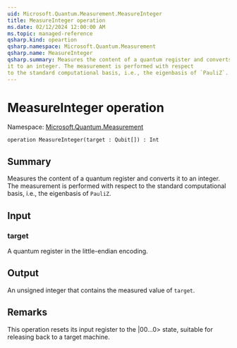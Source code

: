 ```yaml
---
uid: Microsoft.Quantum.Measurement.MeasureInteger
title: MeasureInteger operation
ms.date: 02/12/2024 12:00:00 AM
ms.topic: managed-reference
qsharp.kind: opeartion
qsharp.namespace: Microsoft.Quantum.Measurement
qsharp.name: MeasureInteger
qsharp.summary: Measures the content of a quantum register and converts
it to an integer. The measurement is performed with respect
to the standard computational basis, i.e., the eigenbasis of `PauliZ`.
---
```


# MeasureInteger operation

Namespace: [Microsoft.Quantum.Measurement](xref:Microsoft.Quantum.Measurement)

```qsharp
operation MeasureInteger(target : Qubit[]) : Int
```

## Summary
Measures the content of a quantum register and converts
it to an integer. The measurement is performed with respect
to the standard computational basis, i.e., the eigenbasis of `PauliZ`.

## Input
### target
A quantum register in the little-endian encoding.

## Output
An unsigned integer that contains the measured value of `target`.

## Remarks
This operation resets its input register to the |00...0> state,
suitable for releasing back to a target machine.
